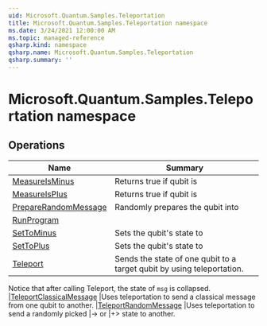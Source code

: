 ```yaml
---
uid: Microsoft.Quantum.Samples.Teleportation
title: Microsoft.Quantum.Samples.Teleportation namespace
ms.date: 3/24/2021 12:00:00 AM
ms.topic: managed-reference
qsharp.kind: namespace
qsharp.name: Microsoft.Quantum.Samples.Teleportation
qsharp.summary: ''
---
```


# Microsoft.Quantum.Samples.Teleportation namespace




<!-- summaries -->

## Operations

| Name | Summary |
|------|---------|
|[MeasureIsMinus](xref:Microsoft.Quantum.Samples.Teleportation.MeasureIsMinus) |Returns true if qubit is |−⟩ (assumes qubit is either |+> or |−⟩)
|[MeasureIsPlus](xref:Microsoft.Quantum.Samples.Teleportation.MeasureIsPlus) |Returns true if qubit is |+⟩ (assumes qubit is either |+⟩ or |−⟩)
|[PrepareRandomMessage](xref:Microsoft.Quantum.Samples.Teleportation.PrepareRandomMessage) |Randomly prepares the qubit into |+⟩ or |−⟩
|[RunProgram](xref:Microsoft.Quantum.Samples.Teleportation.RunProgram) |
|[SetToMinus](xref:Microsoft.Quantum.Samples.Teleportation.SetToMinus) |Sets the qubit's state to |−⟩.
|[SetToPlus](xref:Microsoft.Quantum.Samples.Teleportation.SetToPlus) |Sets the qubit's state to |+⟩.
|[Teleport](xref:Microsoft.Quantum.Samples.Teleportation.Teleport) |Sends the state of one qubit to a target qubit by using teleportation.
Notice that after calling Teleport, the state of `msg` is collapsed.
|[TeleportClassicalMessage](xref:Microsoft.Quantum.Samples.Teleportation.TeleportClassicalMessage) |Uses teleportation to send a classical message from one qubit to another.
|[TeleportRandomMessage](xref:Microsoft.Quantum.Samples.Teleportation.TeleportRandomMessage) |Uses teleportation to send a randomly picked |-> or |+> state to another.


<!-- /summaries -->
